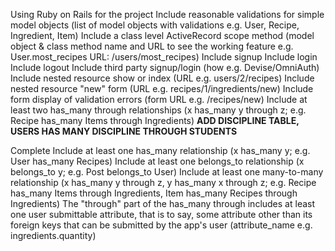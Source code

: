 Using Ruby on Rails for the project
 Include reasonable validations for simple model objects (list of model objects with validations e.g. User, Recipe, Ingredient, Item)
 Include a class level ActiveRecord scope method (model object & class method name and URL to see the working feature e.g. User.most_recipes URL: /users/most_recipes)
 Include signup
 Include login
 Include logout
 Include third party signup/login (how e.g. Devise/OmniAuth)
 Include nested resource show or index (URL e.g. users/2/recipes)
 Include nested resource "new" form (URL e.g. recipes/1/ingredients/new)
 Include form display of validation errors (form URL e.g. /recipes/new)
 Include at least two has_many through relationships (x has_many y through z; e.g. Recipe has_many Items through Ingredients) 
  **ADD DISCIPLINE TABLE, USERS HAS MANY DISCIPLINE THROUGH STUDENTS**

Complete 
 Include at least one has_many relationship (x has_many y; e.g. User has_many Recipes)
  Include at least one belongs_to relationship (x belongs_to y; e.g. Post belongs_to User)
  Include at least one many-to-many relationship (x has_many y through z, y has_many x through z; e.g. Recipe has_many Items through Ingredients, Item has_many Recipes through Ingredients)
   The "through" part of the has_many through includes at least one user submittable attribute, that is to say, some attribute other than its foreign keys that can be submitted by the app's user (attribute_name e.g. ingredients.quantity)
